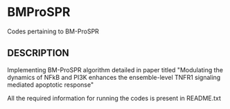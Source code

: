 # BMProSPR
Codes pertaining to BM-ProSPR

DESCRIPTION
-----------

Implementing BM-ProSPR algorithm detailed in paper titled "Modulating the dynamics of NFkB and PI3K enhances the ensemble-level TNFR1 signaling mediated apoptotic response"  

All the required information for running the codes is present in README.txt
